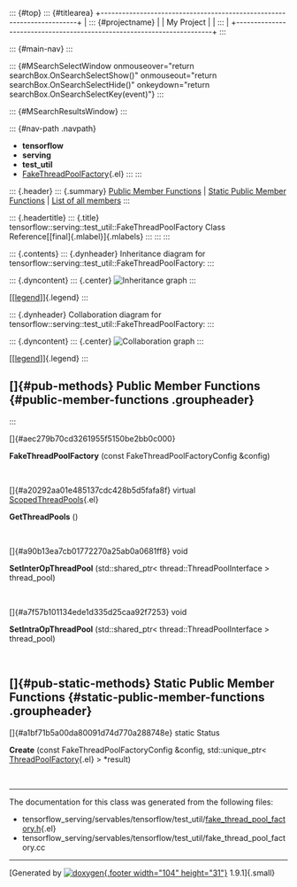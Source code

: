 ::: {#top}
::: {#titlearea}
+-----------------------------------------------------------------------+
| ::: {#projectname}                                                    |
| My Project                                                            |
| :::                                                                   |
+-----------------------------------------------------------------------+
:::

::: {#main-nav}
:::

::: {#MSearchSelectWindow onmouseover="return searchBox.OnSearchSelectShow()" onmouseout="return searchBox.OnSearchSelectHide()" onkeydown="return searchBox.OnSearchSelectKey(event)"}
:::

::: {#MSearchResultsWindow}
:::

::: {#nav-path .navpath}
-   **tensorflow**
-   **serving**
-   **test\_util**
-   [FakeThreadPoolFactory](classtensorflow_1_1serving_1_1test__util_1_1FakeThreadPoolFactory.html){.el}
:::
:::

::: {.header}
::: {.summary}
[Public Member Functions](#pub-methods) \| [Static Public Member
Functions](#pub-static-methods) \| [List of all
members](classtensorflow_1_1serving_1_1test__util_1_1FakeThreadPoolFactory-members.html)
:::

::: {.headertitle}
::: {.title}
tensorflow::serving::test\_util::FakeThreadPoolFactory Class
Reference[[final]{.mlabel}]{.mlabels}
:::
:::
:::

::: {.contents}
::: {.dynheader}
Inheritance diagram for
tensorflow::serving::test\_util::FakeThreadPoolFactory:
:::

::: {.dyncontent}
::: {.center}
![Inheritance
graph](classtensorflow_1_1serving_1_1test__util_1_1FakeThreadPoolFactory__inherit__graph.png)
:::

[\[[legend](graph_legend.html)\]]{.legend}
:::

::: {.dynheader}
Collaboration diagram for
tensorflow::serving::test\_util::FakeThreadPoolFactory:
:::

::: {.dyncontent}
::: {.center}
![Collaboration
graph](classtensorflow_1_1serving_1_1test__util_1_1FakeThreadPoolFactory__coll__graph.png)
:::

[\[[legend](graph_legend.html)\]]{.legend}
:::

[]{#pub-methods} Public Member Functions {#public-member-functions .groupheader}
----------------------------------------
:::

[]{#aec279b70cd3261955f5150be2bb0c000}  

**FakeThreadPoolFactory** (const FakeThreadPoolFactoryConfig &config)

 

[]{#a20292aa01e485137cdc428b5d5fafa8f} virtual
[ScopedThreadPools](classtensorflow_1_1serving_1_1ScopedThreadPools.html){.el} 

**GetThreadPools** ()

 

[]{#a90b13ea7cb01772270a25ab0a0681ff8} void 

**SetInterOpThreadPool** (std::shared\_ptr\< thread::ThreadPoolInterface
\> thread\_pool)

 

[]{#a7f57b101134ede1d335d25caa92f7253} void 

**SetIntraOpThreadPool** (std::shared\_ptr\< thread::ThreadPoolInterface
\> thread\_pool)

 

[]{#pub-static-methods} Static Public Member Functions {#static-public-member-functions .groupheader}
------------------------------------------------------

[]{#a1bf71b5a00da80091d74d770a288748e} static Status 

**Create** (const FakeThreadPoolFactoryConfig &config,
std::unique\_ptr\<
[ThreadPoolFactory](classtensorflow_1_1serving_1_1ThreadPoolFactory.html){.el}
\> \*result)

 

------------------------------------------------------------------------

The documentation for this class was generated from the following files:

-   tensorflow\_serving/servables/tensorflow/test\_util/[fake\_thread\_pool\_factory.h](fake__thread__pool__factory_8h_source.html){.el}
-   tensorflow\_serving/servables/tensorflow/test\_util/fake\_thread\_pool\_factory.cc

------------------------------------------------------------------------

[Generated by [![doxygen](doxygen.svg){.footer width="104"
height="31"}](https://www.doxygen.org/index.html) 1.9.1]{.small}
